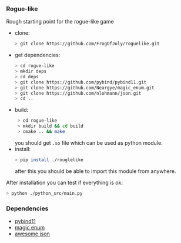 ### Rogue-like 
Rough starting point for the rogue-like game
- clone:
  ```bash
  > git clone https://github.com/FrogOfJuly/roguelike.git
  ```
- get dependencies:
  ```bash
  > cd rogue-like
  > mkdir deps
  > cd deps
  > git clone https://github.com/pybind/pybind11.git
  > git clone https://github.com/Neargye/magic_enum.git
  > git clone https://github.com/nlohmann/json.git
  > cd ..
  ```
- build:
  ```bash
   > cd rogue-like 
   > mkdir build && cd build
   > cmake .. && make 
  ```
  you should get ``.so`` file which can be used as python module.
- install:
  ```bash
  > pip install ./rouglelike
  ```
  after this you should be able to import this module from anywhere.

After installation you can test if everything is ok:

```bash
> python ./python_src/main.py 
```

### Dependencies

 - [pybind11](https://github.com/pybind/pybind11)
 - [magic enum](https://github.com/Neargye/magic_enum)
 - [awesome json](https://github.com/nlohmann/json)